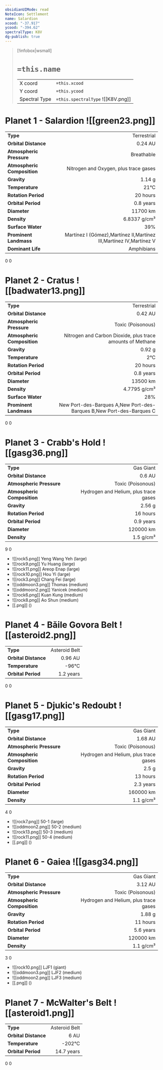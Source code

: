 ```yaml
---
obsidianUIMode: read
NoteIcon: Settlement
name: Salardion
xcood: "-37.917"
ycood: "-394.62"
spectralType: K8V
dg-publish: true
---
```

> [!infobox|wsmall]
> # `=this.name`
> | | |
> | - | - |
> | X coord | `=this.xcood` |
> | Y coord| `=this.ycood` |
> | Spectral Type | `=this.spectralType` ![[K8V.png]] |

# Planet 1 - Salardion ![[green23.png]]
|                             |                           |
| --------------------------- | -------------------------:|
| **Type**                    |             Terrestrial |
| **Orbital Distance**        |   0.24 AU |
| **Atmospheric Pressure**    |       Breathable |
| **Atmospheric Composition** |      Nitrogen and Oxygen, plus trace gases |
| **Gravity**                 |        1.14 g |
| **Temperature**             |    21°C |
| **Rotation Period**         |  20 hours |
| **Orbital Period** | 0.8 years |
| **Diameter**                |      11700 km | 
| **Density**                 |    6.8337 g/cm³ |
| **Surface Water**           |           39% | 
| **Prominent Landmass**      |         Martínez I (Gómez),Martínez II,Martínez III,Martínez IV,Martínez V | 
| **Dominant Life**           |         Amphibians |



0
0



# Planet 2 - Cratus ![[badwater13.png]]
|                             |                           |
| --------------------------- | -------------------------:|
| **Type**                    |             Terrestrial |
| **Orbital Distance**        |   0.42 AU |
| **Atmospheric Pressure**    |       Toxic (Poisonous) |
| **Atmospheric Composition** |      Nitrogen and Carbon Dioxide, plus trace amounts of Methane |
| **Gravity**                 |        0.92 g |
| **Temperature**             |    2°C |
| **Rotation Period**         |  20 hours |
| **Orbital Period** | 0.8 years |
| **Diameter**                |      13500 km | 
| **Density**                 |    4.7795 g/cm³ |
| **Surface Water**           |           28% | 
| **Prominent Landmass**      |         New Port-des-Barques A,New Port-des-Barques B,New Port-des-Barques C | 



0
0



# Planet 3 - Crabb's Hold ![[gasg36.png]]
|                             |                           |
| --------------------------- | -------------------------:|
| **Type**                    |             Gas Giant |
| **Orbital Distance**        |   0.6 AU |
| **Atmospheric Pressure**    |       Toxic (Poisonous) |
| **Atmospheric Composition** |      Hydrogen and Helium, plus trace gases |
| **Gravity**                 |        2.56 g |
| **Rotation Period**         |  16 hours |
| **Orbital Period** | 0.9 years |
| **Diameter**                |      120000 km | 
| **Density**                 |    1.5 g/cm³ |



9
0

- ![[rock5.png]] Yeng Wang Yeh (large)
- ![[rock9.png]] Yu Huang (large)
- ![[rock11.png]] Areop Enap (large)
- ![[rock10.png]] Hou Yi (large)
- ![[rock3.png]] Chang Fei (large)
- ![[oddmoon3.png]] Thomas (medium)
- ![[oddmoon2.png]] Yanicek (medium)
- ![[rock6.png]] Kuan Kung (medium)
- ![[rock8.png]] Ao Shun (medium)
- [[.png]]  ()

# Planet 4 - Băile Govora Belt ![[asteroid2.png]]
|                             |                           |
| --------------------------- | -------------------------:|
| **Type**                    |             Asteroid Belt |
| **Orbital Distance**        |   0.96 AU |
| **Temperature**             |    -96°C |
| **Orbital Period** | 1.2 years |



0
0



# Planet 5 - Djukic's Redoubt ![[gasg17.png]]
|                             |                           |
| --------------------------- | -------------------------:|
| **Type**                    |             Gas Giant |
| **Orbital Distance**        |   1.68 AU |
| **Atmospheric Pressure**    |       Toxic (Poisonous) |
| **Atmospheric Composition** |      Hydrogen and Helium, plus trace gases |
| **Gravity**                 |        2.5 g |
| **Rotation Period**         |  13 hours |
| **Orbital Period** | 2.3 years |
| **Diameter**                |      160000 km | 
| **Density**                 |    1.1 g/cm³ |



4
0

- ![[rock7.png]] 50-1 (large)
- ![[oddmoon2.png]] 50-2 (medium)
- ![[rock13.png]] 50-3 (medium)
- ![[rock11.png]] 50-4 (medium)
- [[.png]]  ()

# Planet 6 - Gaiea ![[gasg34.png]]
|                             |                           |
| --------------------------- | -------------------------:|
| **Type**                    |             Gas Giant |
| **Orbital Distance**        |   3.12 AU |
| **Atmospheric Pressure**    |       Toxic (Poisonous) |
| **Atmospheric Composition** |      Hydrogen and Helium, plus trace gases |
| **Gravity**                 |        1.88 g |
| **Rotation Period**         |  11 hours |
| **Orbital Period** | 5.6 years |
| **Diameter**                |      120000 km | 
| **Density**                 |    1.1 g/cm³ |



3
0

- ![[rock10.png]] LJF1 (giant)
- ![[oddmoon3.png]] LJF2 (medium)
- ![[oddmoon2.png]] LJF3 (medium)
- [[.png]]  ()

# Planet 7 - McWalter's Belt ![[asteroid1.png]]
|                             |                           |
| --------------------------- | -------------------------:|
| **Type**                    |             Asteroid Belt |
| **Orbital Distance**        |   6 AU |
| **Temperature**             |    -202°C |
| **Orbital Period** | 14.7 years |



0
0



